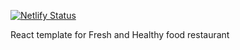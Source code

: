 [![Netlify Status](https://api.netlify.com/api/v1/badges/08d9cd54-8fe2-44eb-bd3a-ab2401643d50/deploy-status)](https://app.netlify.com/sites/elegant-lovelace-2a9eb7/deploys)

React template for Fresh and Healthy food restaurant
